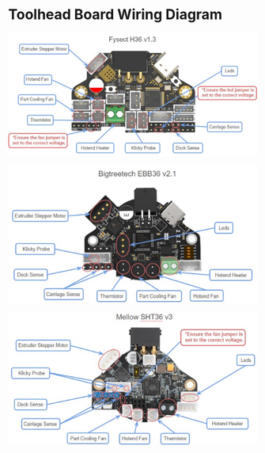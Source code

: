 # Toolhead Board Wiring Diagram

![](https://github.com/Bikin-Creative/Lineux-Toolchanger/blob/main/Images/h36.jpg)

![](https://github.com/Bikin-Creative/Lineux-Toolchanger/blob/main/Images/ebb36.jpg)

![](https://github.com/Bikin-Creative/Lineux-Toolchanger/blob/main/Images/sht36.jpg)
